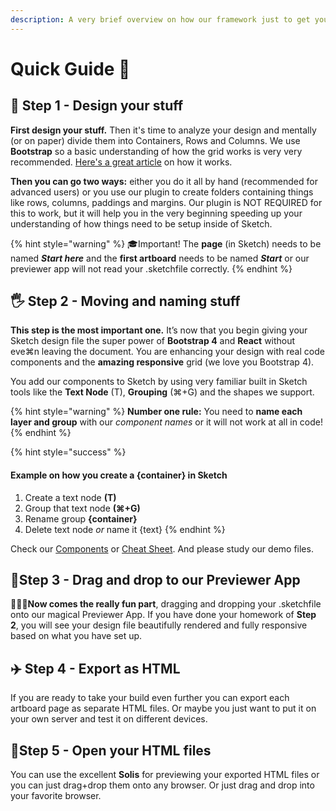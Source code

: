```yaml
---
description: A very brief overview on how our framework just to get you started.
---
```


# Quick Guide 🚀

## 🤖 Step 1 - Design your stuff

**First design your stuff.** Then it's time to analyze your design and mentally \(or on paper\) divide them into Containers, Rows and Columns. We use **Bootstrap** so a basic understanding of how the grid works is very very recommended. [Here's a great article](https://uxplanet.org/how-the-bootstrap-4-grid-works-a1b04703a3b7) on how it works.

**Then you can go two ways:** either you do it all by hand \(recommended for advanced users\) or you use our plugin to create folders containing things like rows, columns, paddings and margins. Our plugin is NOT REQUIRED for this to work, but it will help you in the very beginning speeding up your understanding of how things need to be setup inside of Sketch.

{% hint style="warning" %}
🎓Important! The **page** \(in Sketch\) needs to be named _**Start here**_ and the **first artboard** needs to be named _**Start**_ or our previewer app will not read your .sketchfile correctly.
{% endhint %}

## 🖐 Step 2 - Moving and naming stuff

**This step is the most important one.** It’s now that you begin giving your Sketch design file the super power of **Bootstrap 4** and **React** without eve⌘n leaving the document. You are enhancing your design with real code components and the **amazing responsive** grid \(we love you Bootstrap 4\).

You add our components to Sketch by using very familiar built in Sketch tools like the **Text Node** \(T\), **Grouping** \(⌘+G\) and the shapes we support. 

{% hint style="warning" %}
**Number one rule:** You need to **name each layer and group** with our _component names_ or it will not work at all in code!
{% endhint %}

{% hint style="success" %}
#### Example on how you create a {container} in Sketch <a id="how-to-add-in-sketch"></a>

1. Create a text node **\(T\)**
2. Group that text node **\(⌘+G\)**
3. Rename group **{container}**
4. Delete text node _or_ name it {text}
{% endhint %}

Check our [Components](https://sketch2react.gitbook.io/sketch2react-io/components) or [Cheat Sheet](https://sketch2react.gitbook.io/sketch2react-io/cheat-sheet). And please study our demo files.

## 🤖Step 3 - Drag and drop to our Previewer App

👨🏻‍💻**Now comes the really fun part**, dragging and dropping your .sketchfile onto our magical Previewer App. If you have done your homework of **Step 2**, you will see your design file beautifully rendered and fully responsive based on what you have set up.

## ✈️ Step 4 - Export as HTML

If you are ready to take your build even further you can export each artboard page as separate HTML files. Or maybe you just want to put it on your own server and test it on different devices.

## 💪Step 5 - Open your HTML files

You can use the excellent **Solis** for previewing your exported HTML files or you can just drag+drop them onto any browser. Or just drag and drop into your favorite browser.

